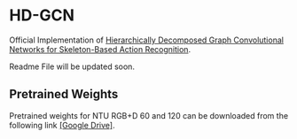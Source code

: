 # HD-GCN

Official Implementation of [Hierarchically Decomposed Graph Convolutional Networks for Skeleton-Based Action Recognition](https://arxiv.org/abs/2208.10741).

Readme File will be updated soon.

## Pretrained Weights

Pretrained weights for NTU RGB+D 60 and 120 can be downloaded from the following link [[Google Drive]](https://drive.google.com/drive/folders/1FB_IQdTMWE8cRvwE2KiyxC0P6LyqZku4?usp=sharing).
